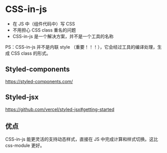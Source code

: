 # CSS-in-js

- 在 JS 中（组件代码中）写 CSS
- 不用担心 CSS class 重名的问题
- CSS-in-js 是一个解决方案，并不是一个工具的名称

PS：CSS-in-js 并不是内联 style （重要！！！），它会经过工具的编译处理，生成 CSS class 的形式。

## Styled-components

https://styled-components.com/

## Styled-jsx

https://github.com/vercel/styled-jsx#getting-started

## 优点

CSS-in-js 能更灵活的支持动态样式，直接在 JS 中完成计算和样式切换。这比 css-module 更好。
